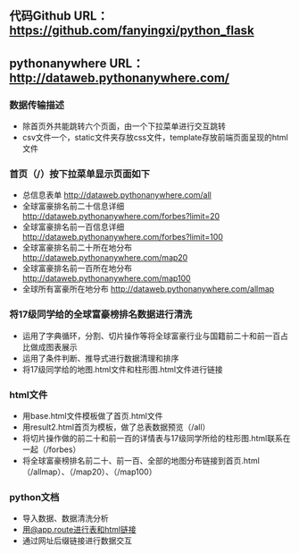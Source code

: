 

## 代码Github URL：https://github.com/fanyingxi/python_flask
## pythonanywhere URL：http://dataweb.pythonanywhere.com/

### 数据传输描述
- 除首页外共能跳转六个页面，由一个下拉菜单进行交互跳转
- csv文件一个，static文件夹存放css文件，template存放前端页面呈现的html文件

### 首页（/）按下拉菜单显示页面如下
- 总信息表单 http://dataweb.pythonanywhere.com/all
- 全球富豪排名前二十信息详细 http://dataweb.pythonanywhere.com/forbes?limit=20
- 全球富豪排名前一百信息详细 http://dataweb.pythonanywhere.com/forbes?limit=100
- 全球富豪排名前二十所在地分布 http://dataweb.pythonanywhere.com/map20
- 全球富豪排名前一百所在地分布 http://dataweb.pythonanywhere.com/map100
- 全球所有富豪所在地分布 http://dataweb.pythonanywhere.com/allmap


### 将17级同学给的全球富豪榜排名数据进行清洗
* 运用了字典循环，分割、切片操作等将全球富豪行业与国籍前二十和前一百占比做成图表展示
* 运用了条件判断、推导式进行数据清理和排序
* 将17级同学给的地图.html文件和柱形图.html文件进行链接

### html文件
* 用base.html文件模板做了首页.html文件
* 用result2.html首页为模板，做了总表数据预览（/all）
* 将切片操作做的前二十和前一百的详情表与17级同学所给的柱形图.html联系在一起（/forbes）
* 将全球富豪榜排名前二十、前一百、全部的地图分布链接到首页.html（/allmap）、（/map20）、（/map100）

### python文档
* 导入数据、数据清洗分析
* 用@app.route进行表和html链接
* 通过网址后缀链接进行数据交互

